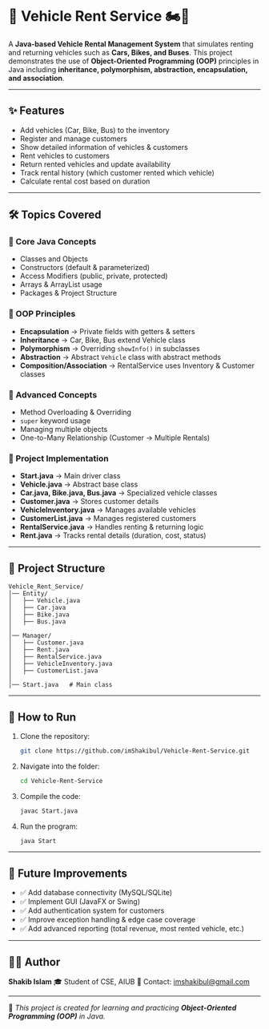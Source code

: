 # 🚗 Vehicle Rent Service 🏍️🚌

A **Java-based Vehicle Rental Management System** that simulates renting and returning vehicles such as **Cars, Bikes, and Buses**. This project demonstrates the use of **Object-Oriented Programming (OOP)** principles in Java including **inheritance, polymorphism, abstraction, encapsulation, and association**.

---

## ✨ Features

* Add vehicles (Car, Bike, Bus) to the inventory
* Register and manage customers
* Show detailed information of vehicles & customers
* Rent vehicles to customers
* Return rented vehicles and update availability
* Track rental history (which customer rented which vehicle)
* Calculate rental cost based on duration

---

## 🛠 Topics Covered

### 🔹 Core Java Concepts

* Classes and Objects
* Constructors (default & parameterized)
* Access Modifiers (public, private, protected)
* Arrays & ArrayList usage
* Packages & Project Structure

### 🔹 OOP Principles

* **Encapsulation** → Private fields with getters & setters
* **Inheritance** → Car, Bike, Bus extend Vehicle class
* **Polymorphism** → Overriding `showInfo()` in subclasses
* **Abstraction** → Abstract `Vehicle` class with abstract methods
* **Composition/Association** → RentalService uses Inventory & Customer classes

### 🔹 Advanced Concepts

* Method Overloading & Overriding
* `super` keyword usage
* Managing multiple objects
* One-to-Many Relationship (Customer → Multiple Rentals)

### 🔹 Project Implementation

* **Start.java** → Main driver class
* **Vehicle.java** → Abstract base class
* **Car.java, Bike.java, Bus.java** → Specialized vehicle classes
* **Customer.java** → Stores customer details
* **VehicleInventory.java** → Manages available vehicles
* **CustomerList.java** → Manages registered customers
* **RentalService.java** → Handles renting & returning logic
* **Rent.java** → Tracks rental details (duration, cost, status)

---

## 📂 Project Structure

```
Vehicle_Rent_Service/
│── Entity/
│   ├── Vehicle.java
│   ├── Car.java
│   ├── Bike.java
│   ├── Bus.java
│
│── Manager/
│   ├── Customer.java
│   ├── Rent.java
│   ├── RentalService.java
│   ├── VehicleInventory.java
│   ├── CustomerList.java
│
│── Start.java   # Main class
```

---

## 🚀 How to Run

1. Clone the repository:

   ```bash
   git clone https://github.com/imShakibul/Vehicle-Rent-Service.git
   ```

2. Navigate into the folder:

   ```bash
   cd Vehicle-Rent-Service
   ```

3. Compile the code:

   ```bash
   javac Start.java
   ```

4. Run the program:

   ```bash
   java Start
   ```

---

## 📌 Future Improvements

* ✅ Add database connectivity (MySQL/SQLite)
* ✅ Implement GUI (JavaFX or Swing)
* ✅ Add authentication system for customers
* ✅ Improve exception handling & edge case coverage
* ✅ Add advanced reporting (total revenue, most rented vehicle, etc.)

---

## 👨‍💻 Author

**Shakib Islam**
🎓 Student of CSE, AIUB
📧 Contact: [imshakibul@gmail.com](mailto:imshakibul@gmail.com)

---

🔗 *This project is created for learning and practicing **Object-Oriented Programming (OOP)** in Java.*
